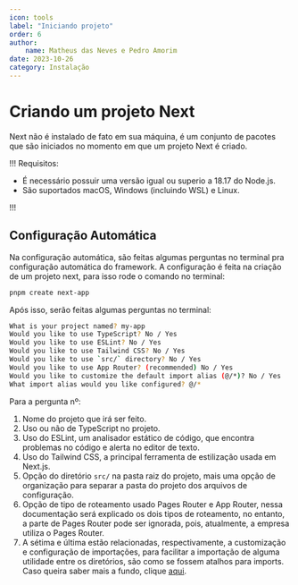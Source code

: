 ```yaml
---
icon: tools
label: "Iniciando projeto"
order: 6
author:
    name: Matheus das Neves e Pedro Amorim
date: 2023-10-26
category: Instalação
---
```


# Criando um projeto Next

Next não é instalado de fato em sua máquina, é um conjunto de pacotes que são iniciados no momento em que um projeto Next é criado.

!!!
Requisitos:

-   É necessário possuir uma versão igual ou superio a 18.17 do Node.js.
-   São suportados macOS, Windows (incluindo WSL) e Linux.

!!!

## Configuração Automática

Na configuração automática, são feitas algumas perguntas no terminal pra configuração automática do framework. A configuração é feita na criação de um projeto next, para isso rode o comando no terminal:

```bash
pnpm create next-app
```

Após isso, serão feitas algumas perguntas no terminal:

```bash
What is your project named? my-app
Would you like to use TypeScript? No / Yes
Would you like to use ESLint? No / Yes
Would you like to use Tailwind CSS? No / Yes
Would you like to use `src/` directory? No / Yes
Would you like to use App Router? (recommended) No / Yes
Would you like to customize the default import alias (@/*)? No / Yes
What import alias would you like configured? @/*
```

Para a pergunta nº:

1. Nome do projeto que irá ser feito.
2. Uso ou não de TypeScript no projeto.
3. Uso do ESLint, um analisador estático de código, que encontra problemas no código e alerta no editor de texto.
4. Uso do Tailwind CSS, a principal ferramenta de estilização usada em Next.js.
5. Opção do diretório `src/` na pasta raiz do projeto, mais uma opção de organização para separar a pasta do projeto dos arquivos de configuração.
6. Opção de tipo de roteamento usado Pages Router e App Router, nessa documentação será explicado os dois tipos de roteamento, no entanto, a parte de Pages Router pode ser ignorada, pois, atualmente, a empresa utiliza o Pages Router.
7. A sétima e última estão relacionadas, respectivamente, a customização e configuração de importações, para facilitar a importação de alguma utilidade entre os diretórios, são como se fossem atalhos para imports. Caso queira saber mais a fundo, clique [aqui](https://nextjs.org/docs/app/building-your-application/configuring/absolute-imports-and-module-aliases).

